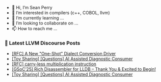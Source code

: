 - 👋 Hi, I’m Sean Perry
- 👀 I’m interested in compilers (c++, COBOL, llvm)
- 🌱 I’m currently learning ...
- 💞️ I’m looking to collaborate on ...
- 📫 How to reach me ...

<!---
s66perry/s66perry is a ✨ special ✨ repository because its `README.md` (this file) appears on your GitHub profile.
You can click the Preview link to take a look at your changes.
--->
### 📕 Latest LLVM Discourse Posts

<!-- DISCOURSE-LLVM:START -->
- [[RFC] A New &quot;One-Shot&quot; Dialect Conversion Driver](https://discourse.llvm.org/t/rfc-a-new-one-shot-dialect-conversion-driver/79083?page=3#post_52)
- [[Toy Sharing] [Questions] AI Assisted Diagnostic Consumer](https://discourse.llvm.org/t/toy-sharing-questions-ai-assisted-diagnostic-consumer/86041#post_4)
- [[RFC] carry-less multiplication instruction](https://discourse.llvm.org/t/rfc-carry-less-multiplication-instruction/55819?page=2#post_26)
- [[GSoC’25] Rich Disassembler for LLDB – Thank You &amp; Excited to Begin!](https://discourse.llvm.org/t/gsoc-25-rich-disassembler-for-lldb-thank-you-excited-to-begin/86365#post_1)
- [[Toy Sharing] [Questions] AI Assisted Diagnostic Consumer](https://discourse.llvm.org/t/toy-sharing-questions-ai-assisted-diagnostic-consumer/86041#post_3)
<!-- DISCOURSE-LLVM:END -->
